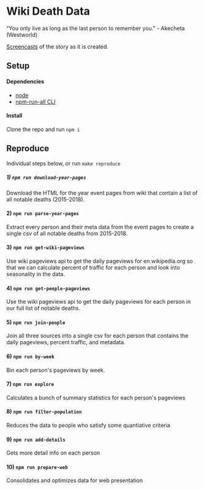 # Wiki Death Data

“You only live as long as the last person to remember you.” - Akecheta (Westworld)

[Screencasts](https://www.youtube.com/playlist?list=PLsuhXm2zs07JuSfrNentA3DxAbaFO7ay2) of the story as it is created.

## Setup

#### Dependencies

- [node](https://nodejs.org)
- [npm-run-all CLI](https://github.com/mysticatea/npm-run-all)

#### Install

Clone the repo and run `npm i`

## Reproduce

Individual steps below, or run `make reproduce`

##### 1) `npm run download-year-pages`

Download the HTML for the year event pages from wiki that contain a list of all notable deaths (2015-2018).

#### 2) `npm run parse-year-pages`

Extract every person and their meta data from the event pages to create a single csv of all notable deaths from 2015-2018.

#### 3) `npm run get-wiki-pageviews`

Use wiki pageviews api to get the daily pageviews for en.wikipedia.org so that we can calculate percent of traffic for each person and look into seasonality in the data.

#### 4) `npm run get-people-pageviews`

Use the wiki pageviews api to get the daily pageviews for each person in our full list of notable deaths.

#### 5) `npm run join-people`

Join all three sources into a single csv for each person that contains the daily pageviews, percent traffic, and metadata.

#### 6) `npm run by-week`

Bin each person's pageviews by week.

#### 7) `npm run explore`

Calculates a bunch of summary statistics for each person's pageviews

#### 8) `npm run filter-population`

Reduces the data to people who satisfy some quantiative criteria

#### 9) `npm run add-details`

Gets more detail info on each person

#### 10) `npm run prepare-web`

Consolidates and optimizes data for web presentation
